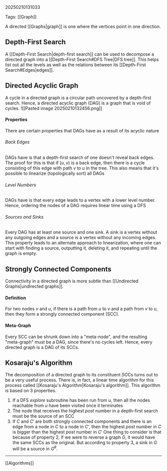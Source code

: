 20250210131033

Tags: [[Graph]]

A directed [[Graphs|graph]] is one where the vertices point in one direction.

## Depth-First Search
A [[Depth-First Search|depth-first search]] can be used to decompose a directed graph into a [[Depth-First Search#DFS Tree|DFS tree]]. This helps list out all the levels as well as the relations between its [[Depth-First Search#Edges|edges]]. 

## Directed Acyclic Graph
A cycle in a directed graph is a circular path uncovered by a depth-first search. Hence, a directed acyclic graph (DAG) is a graph that is void of cycles. ![[Pasted image 20250210132456.png]]
#### Properties
There are certain properties that DAGs have as a result of its acyclic nature
###### Back Edges
DAGs have is that a depth-first search of one doesn't reveal back edges. The proof for this is that if $(u, v)$ is a back edge, then there is a cycle consisting of this edge with path $v$ to $u$ in the tree. This also means that it's possible to linearize (topologically sort) all DAGs
###### Level Numbers
DAGs have is that every edge leads to a vertex with a lower level number. Hence, ordering the nodes of a DAG requires linear time using a DFS
###### Sources and Sinks
Every DAG has at least one source and one sink. A sink is a vertex without any outgoing edges and a source is a vertex without any incoming edges. This property leads to an alternate approach to linearization, where one can start with finding a source, outputting it, deleting it, and repeating until the graph is empty. 

## Strongly Connected Components
Connectivity in a directed graph is more subtle than [[Undirected Graphs|undirected graphs]].
#### Definition
For two nodes $v$ and $u$, if there is a path from $u$ to $v$ and a path from $v$ to $u$, then they form a strongly connected component (SCC).
#### Meta-Graph
Every SCC can be shrunk down into a "meta-node", and the resulting "meta-graph" must be a DAG, since there's no cycles left. Hence, every directed graph is a DAG of its SCCs. 

## Kosaraju's Algorithm
The decomposition of a directed graph to its constituent SCCs turns out to be a very useful process. There is, in fact, a linear time algorithm for this process called [[Kosaraju's Algorithm|Kosaraju's algorithm]]. This algorithm is based on 3 properties.
1. If a DFS $explore$ subroutine has been run from $u$, then all the nodes reachable from $u$ have been visited once it terminates
2. The node that receives the highest $post$ number in a depth-first search must be the source of an SCC
3. If $C$ and $C'$ are both strongly connected components and there is an edge from a node in $C$ to a node in $C'$, then the highest $post$ number in $C$ is bigger than the highest $post$ number in $C'$
One thing to consider is that because of property 2, if we were to reverse a graph $G$, it would have the same SCCs as the original. But according to property 3, a sink in $G$ will be a source in $G^{R}$.
___
[[Algorithms]]
